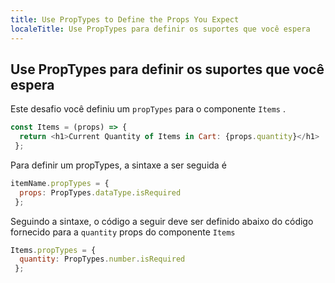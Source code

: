```yaml
---
title: Use PropTypes to Define the Props You Expect
localeTitle: Use PropTypes para definir os suportes que você espera
---
```

## Use PropTypes para definir os suportes que você espera

Este desafio você definiu um `propTypes` para o componente `Items` .

```react.js
const Items = (props) => { 
  return <h1>Current Quantity of Items in Cart: {props.quantity}</h1> 
 }; 
```

Para definir um propTypes, a sintaxe a ser seguida é

```react.js
itemName.propTypes = { 
  props: PropTypes.dataType.isRequired 
 }; 
```

Seguindo a sintaxe, o código a seguir deve ser definido abaixo do código fornecido para a `quantity` props do componente `Items`

```react.js
Items.propTypes = { 
  quantity: PropTypes.number.isRequired 
 }; 

```